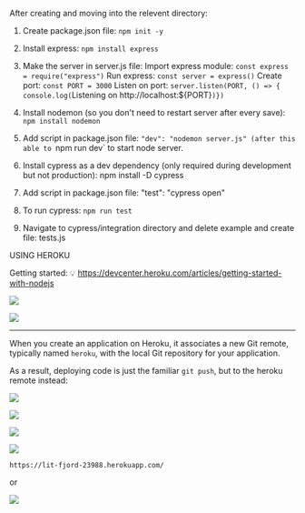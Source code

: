 After creating and moving into the relevent directory:
1. Create package.json file: `npm init -y` 
2. Install express: `npm install express` 
3. Make the server in server.js file: 
    Import express module: `const express = require("express")`
    Run express: `const server = express()`
    Create port: `const PORT = 3000`
    Listen on port: `server.listen(PORT, () => {
    console.log(`Listening on http://localhost:${PORT}`)})`
 
 4. Install nodemon (so you don't need to restart server after every save): `npm install nodemon`
 5. Add script in package.json file: `"dev": "nodemon server.js" (after this able to `npm run dev` to start node server. 
 6. Install cypress as a dev dependency (only required during development but not production): npm install -D cypress
 7. Add script in package.json file: "test": "cypress open"
 8. To run cypress: `npm run test`
 9. Navigate to cypress/integration directory and delete example and create file: tests.js

USING HEROKU

Getting started:
:bulb: https://devcenter.heroku.com/articles/getting-started-with-nodejs

![](https://i.imgur.com/E7n7Nio.png)

![](https://i.imgur.com/bLG2TZY.png)

---

When you create an application on Heroku, it associates a new Git remote, typically named `heroku`, with the local Git repository for your application.

As a result, deploying code is just the familiar `git push`, but to the heroku remote instead:

![](https://i.imgur.com/epJvcBa.png)


![](https://i.imgur.com/WaCDvhZ.png)


![](https://i.imgur.com/D5pddSp.png)


![](https://i.imgur.com/ELYsDL0.png)



`https://lit-fjord-23988.herokuapp.com/`

or

![](https://i.imgur.com/1SjgPB7.png)

